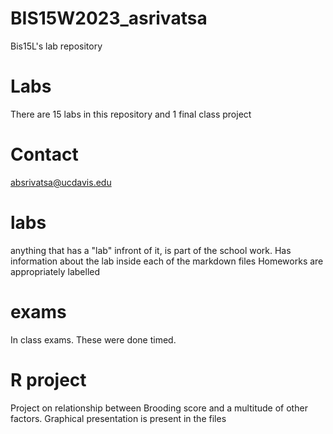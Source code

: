 # BIS15W2023_asrivatsa
Bis15L's lab repository
# Labs
There are 15 labs in this repository and 1 final class project
# Contact
absrivatsa@ucdavis.edu
# labs

anything that has a "lab" infront of it, is part of the school work. Has information about the lab inside each of the markdown files
Homeworks are appropriately labelled
# exams
In class exams. These were done timed.
# R project

Project on relationship between Brooding score and a multitude of other factors. Graphical presentation is present in the files

